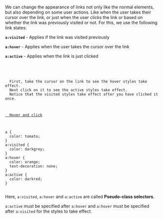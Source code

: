We can change the appearance of links
not only like the normal elements, but
also depending on some user actions.
Like when the user takes their cursor
over the link, or just when the user
clicks the link or based on whether the
link was previously visited or not.
For this, we use the following link states:

**`a:visited`** - Applies if the link
was visited previously

**`a:hover`** - Applies when the user
takes the cursor over the link

**`a:active`** - Applies when the
link is just clicked

<Editor lang="css">
<code>
<panel lang="html">
<p>
  First, take the cursor on the link to see the hover styles take effect.
  Next click on it to see the active styles take effect.
  Notice that the visited styles take effect after you have clicked it once.
</p>
<a href="#">
  Hover and click
</a>
</panel>
<panel lang="css">
a {
  color: tomato;
}
a:visited {
  color: darkgrey;
}
a:hover {
  color: orange;
  text-decoration: none;
}
a:active {
  color: darkred;
}
</panel>
</code>
</Editor>

Here, `a:visited`, `a:hover` and `a:active` are called **Pseudo-class selectors**.

`a:active` must be specified after `a:hover` and `a:hover` must be specified after `a:visited` for the styles to take effect.
